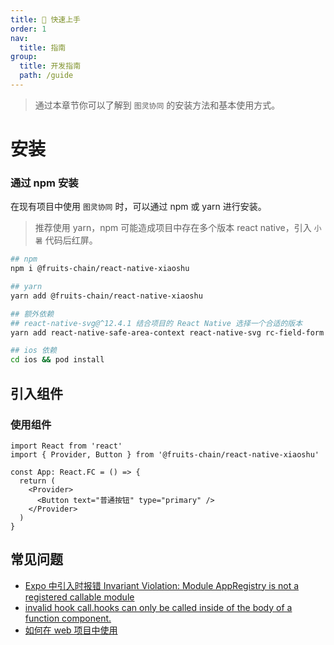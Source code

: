 ```yaml
---
title: 🧰 快速上手
order: 1
nav:
  title: 指南
group:
  title: 开发指南
  path: /guide
---
```


> 通过本章节你可以了解到 `图灵协同` 的安装方法和基本使用方式。

# 安装

### 通过 npm 安装

在现有项目中使用 `图灵协同` 时，可以通过 npm 或 yarn 进行安装。

> 推荐使用 yarn，npm 可能造成项目中存在多个版本 react native，引入 `小暑` 代码后红屏。

```bash
## npm
npm i @fruits-chain/react-native-xiaoshu

## yarn
yarn add @fruits-chain/react-native-xiaoshu

## 额外依赖
## react-native-svg@^12.4.1 结合项目的 React Native 选择一个合适的版本
yarn add react-native-safe-area-context react-native-svg rc-field-form

## ios 依赖
cd ios && pod install
```

## 引入组件

### 使用组件

```tsx | pure
import React from 'react'
import { Provider, Button } from '@fruits-chain/react-native-xiaoshu'

const App: React.FC = () => {
  return (
    <Provider>
      <Button text="普通按钮" type="primary" />
    </Provider>
  )
}
```

## 常见问题

- [Expo 中引入时报错 Invariant Violation: Module AppRegistry is not a registered callable module](https://github.com/24jieqi/react-native-xiaoshu/issues/41)
- [invalid hook call.hooks can only be called inside of the body of a function component.](https://github.com/24jieqi/react-native-xiaoshu/issues/48)
- [如何在 web 项目中使用](https://github.com/24jieqi/react-native-xiaoshu/issues/67)
